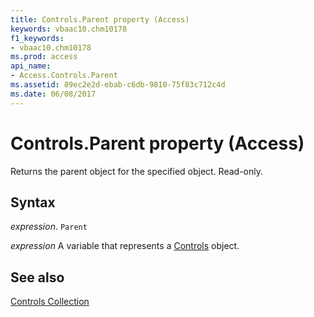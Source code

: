 ```yaml
---
title: Controls.Parent property (Access)
keywords: vbaac10.chm10178
f1_keywords:
- vbaac10.chm10178
ms.prod: access
api_name:
- Access.Controls.Parent
ms.assetid: 89ec2e2d-ebab-c6db-9810-75f83c712c4d
ms.date: 06/08/2017
---
```



# Controls.Parent property (Access)

Returns the parent object for the specified object. Read-only.


## Syntax

_expression_. `Parent`

_expression_ A variable that represents a [Controls](Access.Controls.md) object.


## See also


[Controls Collection](Access.Controls.md)

